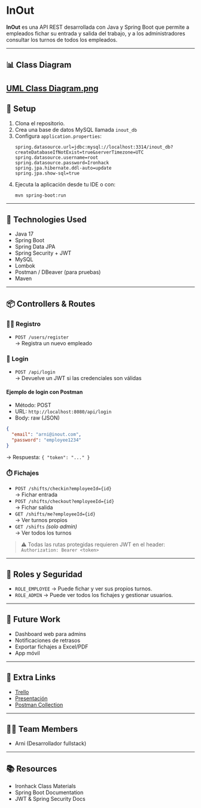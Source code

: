# InOut

**InOut** es una API REST desarrollada con Java y Spring Boot que permite a empleados fichar su entrada y salida del trabajo, y a los administradores consultar los turnos de todos los empleados.

---

## 📊 Class Diagram

[UML Class Diagram.png](UML%20Class%20Diagram.png)
---

## 🚀 Setup

1. Clona el repositorio.
2. Crea una base de datos MySQL llamada `inout_db`
3. Configura `application.properties`:
   ```properties
   spring.datasource.url=jdbc:mysql://localhost:3314/inout_db?createDatabaseIfNotExist=true&serverTimezone=UTC
   spring.datasource.username=root
   spring.datasource.password=Ironhack
   spring.jpa.hibernate.ddl-auto=update
   spring.jpa.show-sql=true
   ```
4. Ejecuta la aplicación desde tu IDE o con:
   ```bash
   mvn spring-boot:run
   ```

---

## 🧱 Technologies Used

- Java 17
- Spring Boot
- Spring Data JPA
- Spring Security + JWT
- MySQL
- Lombok
- Postman / DBeaver (para pruebas)
- Maven

---

## 📦 Controllers & Routes

### 🧑‍💼 Registro

- `POST /users/register`  
  → Registra un nuevo empleado

### 🔐 Login

- `POST /api/login`  
  → Devuelve un JWT si las credenciales son válidas

#### Ejemplo de login con Postman
- Método: POST
- URL: `http://localhost:8080/api/login`
- Body: raw (JSON)

```json
{
  "email": "arni@inout.com",
  "password": "employee1234"
}
```

→ Respuesta: `{ "token": "..." }`

### ⏱️ Fichajes

- `POST /shifts/checkin?employeeId={id}`  
  → Fichar entrada
- `POST /shifts/checkout?employeeId={id}`  
  → Fichar salida
- `GET /shifts/me?employeeId={id}`  
  → Ver turnos propios
- `GET /shifts` *(solo admin)*  
  → Ver todos los turnos

> ⚠️ Todas las rutas protegidas requieren JWT en el header:  
> `Authorization: Bearer <token>`

---

## 🔐 Roles y Seguridad

- `ROLE_EMPLOYEE` → Puede fichar y ver sus propios turnos.
- `ROLE_ADMIN` → Puede ver todos los fichajes y gestionar usuarios.

---

## 🔄 Future Work

- Dashboard web para admins
- Notificaciones de retrasos
- Exportar fichajes a Excel/PDF
- App móvil

---

## 📁 Extra Links

- [Trello](#)
- [Presentación](#)
- [Postman Collection](#)

---

## 👨‍💻 Team Members

- Arni (Desarrollador fullstack)

---

## 📚 Resources

- Ironhack Class Materials
- Spring Boot Documentation
- JWT & Spring Security Docs